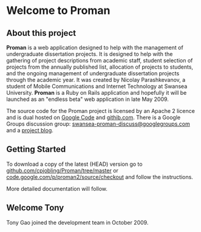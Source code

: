 # Welcome to Proman

## About this project

__Proman__ is a web application designed to help with the management of undergraduate dissertation projects. It is designed to help with the gathering of project descriptions from academic staff, student selection of projects from the annually published list, allocation of projects to students, and the ongoing management of undergraduate dissertation projects through the academic year. It was created by Nicolay Parashkevanov, a student of Mobile Communications and Internet Technology at Swansea University. __Proman__ is a Ruby on Rails application and hopefully it will be launched as an "endless beta" web application in late May 2009.

The source code for the Proman project is licensed by an Apache 2 licence and is dual hosted on [Google Code](http://code.google.com/p/proman2) and [githib.com](http://github.com/cpjobling/Proman2/tree/master). There is a Google Groups discussion group: [swansea-proman-discuss@googlegroups.com](http://groups.google.com/group/swansea-proman-discuss) and a [project blog](http://promanman.blogspot.com/).

## Getting Started

To download a copy of the latest (HEAD) version go to [github.com/cpjobling/Proman/tree/master](http://github.com/cpjobling/Proman2/tree/master) or [code.google.com/p/proman2/source/checkout](http://code.google.com/p/proman2/source/checkout) and follow the instructions.

More detailed documentation will follow.


## Welcome Tony

Tony Gao joined the development team in October 2009.
